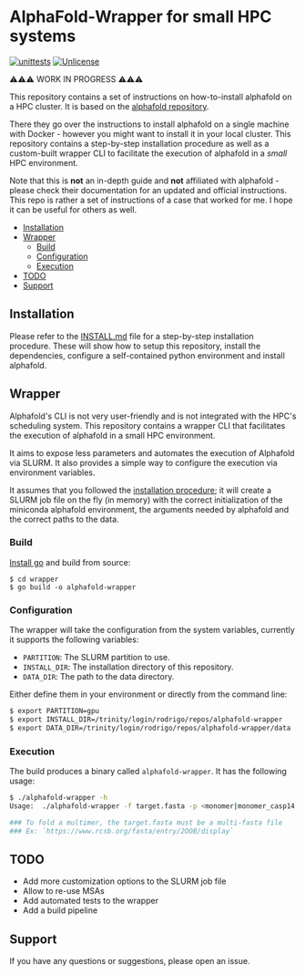 # AlphaFold-Wrapper for small HPC systems

[![unittests](https://github.com/rvhonorato/alphafold-hpc-wrapper/actions/workflows/unittests.yml/badge.svg)](https://github.com/rvhonorato/alphafold-hpc-wrapper/actions/workflows/unittests.yml)
[![Unlicense](https://img.shields.io/badge/License-Unlicense-blue.svg)](https://opensource.org/license/unlicense/)

⚠️⚠️⚠️ WORK IN PROGRESS ⚠️⚠️⚠️

This repository contains a set of instructions on how-to-install alphafold on a HPC cluster. It is based on the [alphafold repository](https://github.com/google-deepmind/alphafold).

There they go over the instructions to install alphafold on a single machine with Docker - however you might want to install it in your local cluster. This repository contains a step-by-step installation procedure as well as a custom-built wrapper CLI to facilitate the execution of alphafold in a _small_ HPC environment.

Note that this is **not** an in-depth guide and **not** affiliated with alphafold - please check their documentation for an updated and official instructions. This repo is rather a set of instructions of a case that worked for me. I hope it can be useful for others as well.

- [Installation](#installation)
- [Wrapper](#wrapper)
  - [Build](#build)
  - [Configuration](#configuration)
  - [Execution](#execution)
- [TODO](#todo)
- [Support](#support)

## Installation

Please refer to the [INSTALL.md](INSTALL.md) file for a step-by-step installation procedure. These will show how to setup this repository, install the dependencies, configure a self-contained python environment and install alphafold.

## Wrapper

Alphafold's CLI is not very user-friendly and is not integrated with the HPC's scheduling system. This repository contains a wrapper CLI that facilitates the execution of alphafold in a small HPC environment.

It aims to expose less parameters and automates the execution of Alphafold via SLURM. It also provides a simple way to configure the execution via environment variables.

It assumes that you followed the [installation procedure](INSTALL.md); it will create a SLURM job file on the fly (in memory) with the correct initialization of the miniconda alphafold environment, the arguments needed by alphafold and the correct paths to the data.


### Build

[Install go](https://go.dev/doc/install) and build from source:

```
$ cd wrapper
$ go build -o alphafold-wrapper
```

### Configuration

The wrapper will take the configuration from the system variables, currently it supports the following variables:

- `PARTITION`: The SLURM partition to use.
- `INSTALL_DIR`: The installation directory of this repository.
- `DATA_DIR`: The path to the data directory.

Either define them in your environment or directly from the command line:

```bash
$ export PARTITION=gpu
$ export INSTALL_DIR=/trinity/login/rodrigo/repos/alphafold-wrapper
$ export DATA_DIR=/trinity/login/rodrigo/repos/alphafold-wrapper/data
```

### Execution

The build produces a binary called `alphafold-wrapper`. It has the following usage:

```bash
$ ./alphafold-wrapper -h
Usage:  ./alphafold-wrapper -f target.fasta -p <monomer|monomer_casp14|monomer_ptm|multimer> -o /path/to/output

### To fold a multimer, the target.fasta must be a multi-fasta file
### Ex: `https://www.rcsb.org/fasta/entry/2OOB/display`

```


## TODO

- Add more customization options to the SLURM job file
- Allow to re-use MSAs
- Add automated tests to the wrapper
- Add a build pipeline

## Support

If you have any questions or suggestions, please open an issue.
